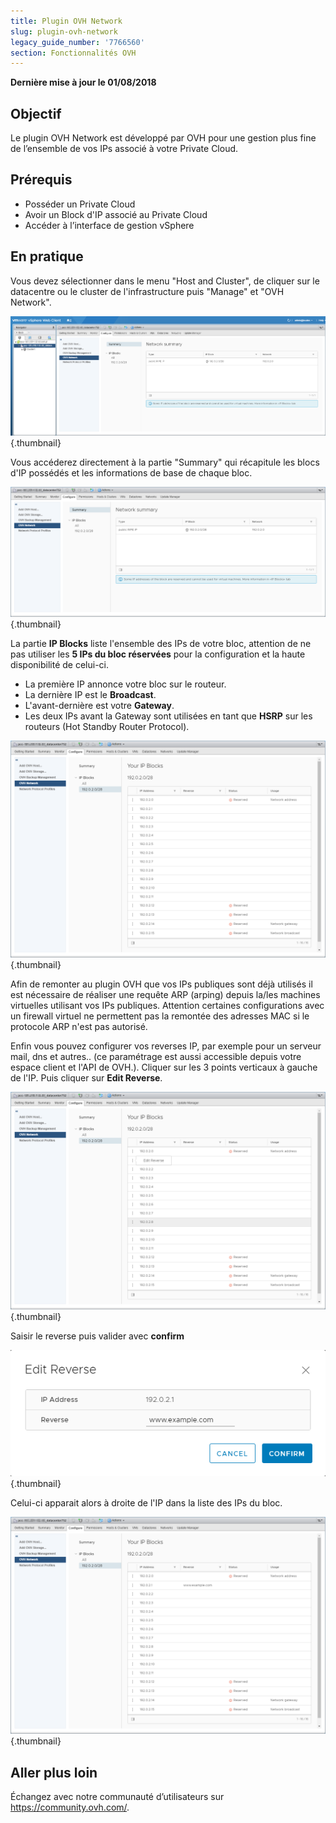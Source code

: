 ```yaml
---
title: Plugin OVH Network
slug: plugin-ovh-network
legacy_guide_number: '7766560'
section: Fonctionnalités OVH
---
```


**Dernière mise à jour le 01/08/2018**

## Objectif

Le plugin OVH Network est développé par OVH pour une gestion plus fine de l’ensemble de vos IPs associé à votre Private Cloud.

## Prérequis

* Posséder un Private Cloud
* Avoir un Block d'IP associé au Private Cloud
* Accéder à l’interface de gestion vSphere

## En pratique

Vous devez sélectionner dans le menu "Host and Cluster", de cliquer sur le datacentre ou le cluster de l'infrastructure puis "Manage" et "OVH Network".

![](images/Network_01.png){.thumbnail}

Vous accéderez directement à la partie "Summary" qui récapitule les blocs d'IP possédés et les informations de base de chaque bloc.

![](images/Network_02.png){.thumbnail}

La partie **IP Blocks** liste l'ensemble des IPs de votre bloc, attention de ne pas utiliser les **5 IPs du bloc réservées** pour la configuration et la haute disponibilité de celui-ci.

- La première IP annonce votre bloc sur le routeur.
- La dernière IP est le **Broadcast**.
- L'avant-dernière est votre **Gateway**.
- Les deux IPs avant la Gateway sont utilisées en tant que **HSRP** sur les routeurs (Hot Standby Router Protocol).

![](images/Network_03.png){.thumbnail}

Afin de remonter au plugin OVH que vos IPs publiques sont déjà utilisés il est nécessaire de réaliser une requête ARP (arping) depuis la/les machines virtuelles utilisant vos IPs publiques. Attention certaines configurations avec un firewall virtuel ne permettent pas la remontée des adresses MAC si le protocole ARP n'est pas autorisé.

Enfin vous pouvez configurer vos reverses IP, par exemple pour un serveur mail, dns et autres.. (ce paramétrage est aussi accessible depuis votre espace client et l'API de OVH.).
Cliquer sur les 3 points verticaux à gauche de l'IP. Puis cliquer sur **Edit Reverse**.

![](images/Network_04.png){.thumbnail}

Saisir le reverse puis valider avec **confirm**

![](images/Network_05.png){.thumbnail}

Celui-ci apparait alors à droite de l'IP dans la liste des IPs du bloc.

![](images/Network_06.png){.thumbnail}

## Aller plus loin

Échangez avec notre communauté d’utilisateurs sur <https://community.ovh.com/>.
